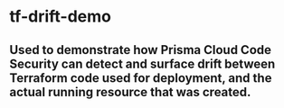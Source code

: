 # tf-drift-demo

## Used to demonstrate how Prisma Cloud Code Security can detect and surface drift between Terraform code used for deployment, and the actual running resource that was created.
